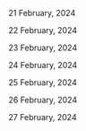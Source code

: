 21 February, 2024

22 February, 2024

23 February, 2024

24 February, 2024

25 February, 2024

26 February, 2024

27 February, 2024